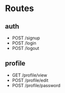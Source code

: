 # Routes

## auth

- POST /signup
- POST /login
- POST /logout

## profile

- GET /profile/view
- POST /profile/edit
- POST /profile/password
